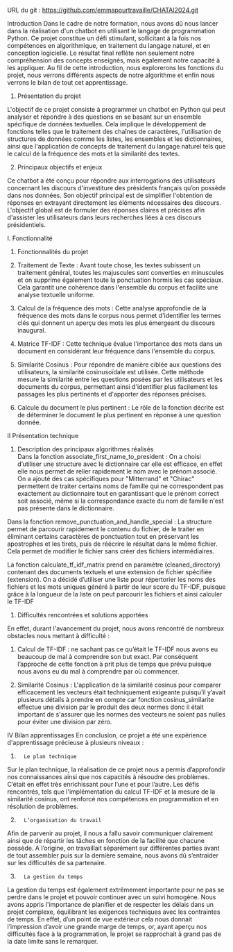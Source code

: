 URL du git : https://github.com/emmapourtravaille/CHATAI2024.git

Introduction 
Dans le cadre de notre formation, nous avons dû nous lancer dans la réalisation d'un chatbot en utilisant le langage de programmation Python. Ce projet constitue un défi stimulant, sollicitant à la fois nos compétences en algorithmique, en traitement du langage naturel, et en conception logicielle. Le résultat final reflète non seulement notre compréhension des concepts enseignés, mais également notre capacité à les appliquer.                                                                                                                              Au fil de cette introduction, nous explorerons les fonctions du projet, nous verrons différents aspects de notre algorithme et enfin nous verrons le bilan de tout cet apprentissage. 

1.	Présentation du projet

L'objectif de ce projet consiste à programmer un chatbot en Python qui peut analyser et répondre à des questions en se basant sur un ensemble spécifique de données textuelles. Cela implique le développement de fonctions telles que le traitement des chaînes de caractères, l'utilisation de structures de données comme les listes, les ensembles et les dictionnaires, ainsi que l'application de concepts de traitement du langage naturel tels que le calcul de la fréquence des mots et la similarité des textes. 

2.	Principaux objectifs et enjeux

Ce chatbot a été conçu pour répondre aux interrogations des utilisateurs	 concernant les discours d'investiture des présidents français qu’on possède dans nos données. Son objectif principal est de simplifier l'obtention de réponses en extrayant directement les éléments nécessaires des discours. L'objectif global est de formuler des réponses claires et précises afin d'assister les utilisateurs dans leurs recherches liées à ces discours présidentiels.






I.     Fonctionnalité 
1. Fonctionnalités du projet
1.	Traitement de Texte : Avant toute chose, les textes subissent un traitement général, toutes les majuscules sont converties en minuscules et on supprime également toute la ponctuation hormis les cas spéciaux. Cela garantit une cohérence dans l'ensemble du corpus et facilite une analyse textuelle uniforme.

2.	Calcul de la fréquence des mots : Cette analyse approfondie de la fréquence des mots dans le corpus nous permet d'identifier les termes clés qui donnent un aperçu des mots les plus émergeant du discours inaugural.


3.	Matrice TF-IDF : Cette technique évalue l'importance des mots dans un document en considérant leur fréquence dans l'ensemble du corpus. 

4.	Similarité Cosinus : Pour répondre de manière ciblée aux questions des utilisateurs, la similarité cosinusoïdale est utilisée. Cette méthode mesure la similarité entre les questions posées par les utilisateurs et les documents du corpus, permettant ainsi d'identifier plus facilement les passages les plus pertinents et d'apporter des réponses précises.
5.	Calcule du document le plus pertinent : Le rôle de la fonction décrite est de déterminer le document le plus pertinent en réponse à une question donnée. 









II	Présentation technique
1.	Description des principaux algorithmes réalisés  
Dans la fonction associate_first_name_to_president :
On a choisi d’utiliser une structure avec le dictionnaire car elle est efficace, en effet elle nous permet de relier rapidement le nom avec le prénom associé. 
On a ajouté des cas spécifiques pour "Mitterrand" et "Chirac" permettent de traiter certains noms de famille qui ne correspondent pas exactement au dictionnaire tout en garantissant que le prénom correct soit associé, même si la correspondance exacte du nom de famille n'est pas présente dans le dictionnaire.

Dans la fonction remove_punctuation_and_handle_special : 
La structure permet de parcourir rapidement le contenu du fichier, de le traiter en éliminant certains caractères de ponctuation tout en préservant les apostrophes et les tirets, puis de réécrire le résultat dans le même fichier. Cela permet de modifier le fichier sans créer des fichiers intermédiaires.

La fonction calculate_tf_idf_matrix prend en paramètre (cleaned_directory) 	contenant des documents textuels et une extension de fichier spécifiée 		(extension). On a décidé d’utiliser une liste pour répertorier les noms des 		fichiers et les mots uniques généré à partir de leur score du TF-IDF, puisque 	grâce à la longueur de la liste on peut parcourir les fichiers et ainsi calculer le 	TF-IDF


1.	Difficultés rencontrées et solutions apportées  
 
En effet, durant l'avancement du projet, nous avons rencontré de nombreux obstacles nous mettant à difficulté : 

1. Calcul de TF-IDF : ne sachant pas ce qu’était le TF-IDF nous avons eu beaucoup de mal à comprendre son but exact. Par conséquent l’approche de cette fonction à prit plus de temps que prévu puisque nous avons eu du mal à comprendre par où commencer.
 	
2. Similarité Cosinus : L'application de la similarité cosinus pour comparer efficacement les vecteurs était techniquement exigeante puisqu’il y’avait plusieurs détails à prendre en compte car fonction cosinus_similarite effectue une division par le produit des deux normes donc il était important de s'assurer que les normes des vecteurs ne soient pas nulles pour éviter une division par zéro.  



IV	Bilan apprentissages
En conclusion, ce projet a été une expérience d'apprentissage précieuse à plusieurs niveaux :

1.	     Le plan technique  

Sur le plan technique, la réalisation de ce projet nous a permis d’approfondir nos connaissances ainsi que nos capacités à résoudre des problèmes. C’était en effet très enrichissant pour l’une et pour l’autre. Les défis rencontrés, tels que l'implémentation du calcul TF-IDF et la mesure de la similarité cosinus, ont renforcé nos compétences en programmation et en résolution de problèmes.


2.	     L’organisation du travail   

Afin de parvenir au projet, il nous a fallu savoir communiquer clairement ainsi que de répartir les tâches en fonction de la facilité que chacune possède. A l’origine, on travaillait séparément sur différentes parties avant de tout assembler puis sur la dernière semaine, nous avons dû s’entraider sur les difficultés de sa partenaire.

3.	     La gestion du temps  

La gestion du temps est également extrêmement importante pour ne pas se perdre dans le projet et pouvoir continuer avec un suivi homogène. 
Nous avons appris l'importance de planifier et de respecter les délais dans un projet complexe, équilibrant les exigences techniques avec les contraintes de temps. En effet, d’un point de vue extérieur cela nous donnait l’impression d’avoir une grande marge de temps, or, ayant aperçu nos difficultés face à la programmation, le projet se rapprochait à grand pas de la date limite sans le remarquer. 
